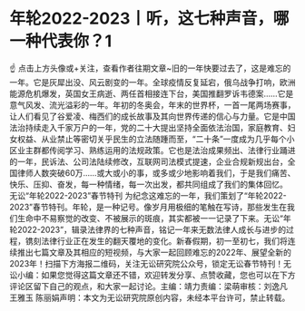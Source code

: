 # 年轮2022-2023丨听，这七种声音，哪一种代表你？1

☝ 点击上方头像或+关注，查看作者往期文章~旧的一年快要过去了，这是难忘的一年。它是灰犀出没、风云剧变的一年。全球疫情反复延宕，俄乌战争打响，欧洲能源危机爆发，英国女王病逝、两任首相接连下台，美国推翻罗诉韦德案……它是意气风发、流光溢彩的一年。年初的冬奥会，年末的世界杯，一首一尾两场赛事，让人们看见了谷爱凌、梅西们的成长故事及其向世界传递的信心与力量。它是中国法治持续走入千家万户的一年，党的二十大提出坚持全面依法治国，家庭教育、妇女权益、从业禁止等密切关乎民生的立法随踵而至，“二十条”一度成为几乎每个小区业主群都传阅学习、熟练运用的法规政策。它也是法治成果频出、法律行业踊进的一年，民诉法、公司法陆续修改，互联网司法模式提速，企业合规新规出台，全国律师人数突破60万……或大或小的事，或多或少地影响着我们，于是我们痛苦、快乐、压抑、奋发，每一种情绪，每一次出发，都共同组成了我们的集体回忆。 无讼“年轮2022-2023”春节特刊 为纪念这难忘的一年，我们策划了“年轮2022-2023”春节特刊。年轮，是一种记号。像岁月用极细的笔触在写诗，那些发生在我们生命中不易察觉的改变、不被展示的斑痕，其实都被一一记录了下来。无讼“年轮2022-2023”，辑录法律界的七种声音，铭记一年来无数法律人成长与进步的过程，镌刻法律行业正在发生的翻天覆地的变化。新春假期，初一至初七，我们将连续推出七篇文章及其相应的短视频，与大家一起回顾难忘的2022年、展望全新的2023年！扫描下方海报二维码，关注无讼研究院公众号，锁定无讼春节特刊！无讼小编：如果您觉得这篇文章还不错，欢迎转发分享、点赞收藏，您也可以在下方评论区留下自己的观点，和大家一起讨论。主编：靖力责编：梁萌审核：刘逸凡 王雅玉 陈丽娟声明：本文为无讼研究院原创内容，未经本平台许可，禁止转载。

